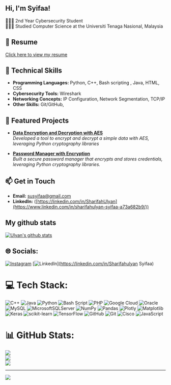 
## Hi, I'm Syifaa!

👩🏻‍💻 2nd Year Cybersecurity Student<br/>
👩🏻‍🎓 Studied Computer Science at the Universiti Tenaga Nasional, Malaysia<br/>

## 📄 Resume
[Click here to view my resume](https://ulyxfsy.github.io/resume_/)
 
## 🔧 Technical Skills
- **Programming Languages:** Python, C++, Bash scripting , Java, HTML, CSS 
- **Cybersecurity Tools:** Wireshark 
- **Networking Concepts:** IP Configuration, Network Segmentation, TCP/IP  
- **Other Skills:** Git/GitHub, 

## 🌟 Featured Projects
- [**Data Encryption and Decryption with AES**](https://github.com/yourusername/project-link)  
  *Developed a tool to encrypt and decrypt a simple data with AES, leveraging Python cryptography libraries*

- [**Password Manager with Encryption**](https://github.com/yourusername/project-link)  
  *Built a secure password manager that encrypts and stores credentials, leveraging Python cryptography libraries.*


## 📫 Get in Touch
- **Email:** susyifaa@gmail.com  
- **LinkedIn:** ([https://linkedin.com/in/SharifahUlyan](https://www.linkedin.com/in/sharifahulyan-syifaa-a73a682b9/))


## My github stats
[![Ulyan's github stats](https://github-readme-stats.vercel.app/api?username=Ulyxfsy&count_private=true&show_icons=true&theme=radical&hide_rank=false)](https://github.com/anuraghazra/github-readme-stats)


## 🌐 Socials:
[![Instagram](https://img.shields.io/badge/Instagram-%23E4405F.svg?logo=Instagram&logoColor=white)](https://instagram.com/ulyxnsyfaa) [![LinkedIn](https://img.shields.io/badge/LinkedIn-%230077B5.svg?logo=linkedin&logoColor=white)](https://linkedin.com/in/Sharifahulyan Syifaa) 

# 💻 Tech Stack:
![C++](https://img.shields.io/badge/c++-%2300599C.svg?style=for-the-badge&logo=c%2B%2B&logoColor=white) ![Java](https://img.shields.io/badge/java-%23ED8B00.svg?style=for-the-badge&logo=openjdk&logoColor=white) ![Python](https://img.shields.io/badge/python-3670A0?style=for-the-badge&logo=python&logoColor=ffdd54) ![Bash Script](https://img.shields.io/badge/bash_script-%23121011.svg?style=for-the-badge&logo=gnu-bash&logoColor=white) ![PHP](https://img.shields.io/badge/php-%23777BB4.svg?style=for-the-badge&logo=php&logoColor=white) ![Google Cloud](https://img.shields.io/badge/GoogleCloud-%234285F4.svg?style=for-the-badge&logo=google-cloud&logoColor=white) ![Oracle](https://img.shields.io/badge/Oracle-F80000?style=for-the-badge&logo=oracle&logoColor=white) ![MySQL](https://img.shields.io/badge/mysql-4479A1.svg?style=for-the-badge&logo=mysql&logoColor=white) ![MicrosoftSQLServer](https://img.shields.io/badge/Microsoft%20SQL%20Server-CC2927?style=for-the-badge&logo=microsoft%20sql%20server&logoColor=white) ![NumPy](https://img.shields.io/badge/numpy-%23013243.svg?style=for-the-badge&logo=numpy&logoColor=white) ![Pandas](https://img.shields.io/badge/pandas-%23150458.svg?style=for-the-badge&logo=pandas&logoColor=white) ![Plotly](https://img.shields.io/badge/Plotly-%233F4F75.svg?style=for-the-badge&logo=plotly&logoColor=white) ![Matplotlib](https://img.shields.io/badge/Matplotlib-%23ffffff.svg?style=for-the-badge&logo=Matplotlib&logoColor=black) ![Keras](https://img.shields.io/badge/Keras-%23D00000.svg?style=for-the-badge&logo=Keras&logoColor=white) ![scikit-learn](https://img.shields.io/badge/scikit--learn-%23F7931E.svg?style=for-the-badge&logo=scikit-learn&logoColor=white) ![TensorFlow](https://img.shields.io/badge/TensorFlow-%23FF6F00.svg?style=for-the-badge&logo=TensorFlow&logoColor=white) ![GitHub](https://img.shields.io/badge/github-%23121011.svg?style=for-the-badge&logo=github&logoColor=white) ![Git](https://img.shields.io/badge/git-%23F05033.svg?style=for-the-badge&logo=git&logoColor=white) ![Cisco](https://img.shields.io/badge/cisco-%23049fd9.svg?style=for-the-badge&logo=cisco&logoColor=black) ![JavaScript](https://img.shields.io/badge/javascript-%23323330.svg?style=for-the-badge&logo=javascript&logoColor=%23F7DF1E)
# 📊 GitHub Stats:
![](https://github-readme-stats.vercel.app/api?username=Ulyxfsy&theme=dark&hide_border=false&include_all_commits=false&count_private=false)<br/>
![](https://github-readme-streak-stats.herokuapp.com/?user=Ulyxfsy&theme=dark&hide_border=false)<br/>
![](https://github-readme-stats.vercel.app/api/top-langs/?username=Ulyxfsy&theme=dark&hide_border=false&include_all_commits=false&count_private=false&layout=compact)

---
[![](https://visitcount.itsvg.in/api?id=Ulyxfsy&icon=0&color=0)](https://visitcount.itsvg.in)

<!-- Proudly created with GPRM ( https://gprm.itsvg.in ) -->
